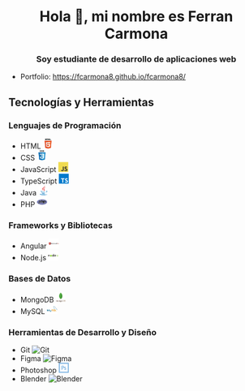 <h1 align="center">Hola 👋, mi nombre es Ferran Carmona</h1>
<h3 align="center">Soy estudiante de desarrollo de aplicaciones web</h3>

- Portfolio: https://fcarmona8.github.io/fcarmona8/

## Tecnologías y Herramientas

### Lenguajes de Programación
- HTML <img src="https://raw.githubusercontent.com/devicons/devicon/master/icons/html5/html5-original-wordmark.svg" alt="HTML" width="20"/>
- CSS <img src="https://raw.githubusercontent.com/devicons/devicon/master/icons/css3/css3-original-wordmark.svg" alt="CSS" width="20"/>
- JavaScript <img src="https://raw.githubusercontent.com/devicons/devicon/master/icons/javascript/javascript-original.svg" alt="JavaScript" width="20"/>
- TypeScript <img src="https://raw.githubusercontent.com/devicons/devicon/master/icons/typescript/typescript-original.svg" alt="TypeScript" width="20"/>
- Java <img src="https://raw.githubusercontent.com/devicons/devicon/master/icons/java/java-original.svg" alt="Java" width="20"/>
- PHP <img src="https://raw.githubusercontent.com/devicons/devicon/master/icons/php/php-original.svg" alt="PHP" width="20"/>

### Frameworks y Bibliotecas
- Angular <img src="https://raw.githubusercontent.com/devicons/devicon/master/icons/angularjs/angularjs-original-wordmark.svg" alt="Angular" width="20"/>
- Node.js <img src="https://raw.githubusercontent.com/devicons/devicon/master/icons/nodejs/nodejs-original-wordmark.svg" alt="Node.js" width="20"/>

### Bases de Datos
- MongoDB <img src="https://raw.githubusercontent.com/devicons/devicon/master/icons/mongodb/mongodb-original-wordmark.svg" alt="MongoDB" width="20"/>
- MySQL <img src="https://raw.githubusercontent.com/devicons/devicon/master/icons/mysql/mysql-original-wordmark.svg" alt="MySQL" width="20"/>

### Herramientas de Desarrollo y Diseño
- Git <img src="https://www.vectorlogo.zone/logos/git-scm/git-scm-icon.svg" alt="Git" width="20"/>
- Figma <img src="https://www.vectorlogo.zone/logos/figma/figma-icon.svg" alt="Figma" width="20"/>
- Photoshop <img src="https://raw.githubusercontent.com/devicons/devicon/master/icons/photoshop/photoshop-line.svg" alt="Photoshop" width="20"/>
- Blender <img src="https://download.blender.org/branding/community/blender_community_badge_white.svg" alt="Blender" width="20"/>
